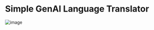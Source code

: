 # Simple GenAI Language Translator

![image](https://github.com/user-attachments/assets/e2129500-49b3-4d81-a540-5c7080c12a26)
